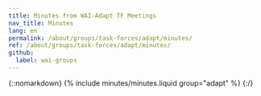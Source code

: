 ```yaml
---
title: Minutes from WAI-Adapt TF Meetings
nav_title: Minutes
lang: en
permalink: /about/groups/task-forces/adapt/minutes/
ref: /about/groups/task-forces/adapt/minutes/
github:
  label: wai-groups
---
```


{::nomarkdown}
{% include minutes/minutes.liquid group="adapt" %}
{:/}